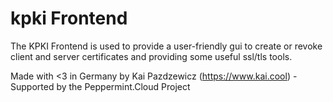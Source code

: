 # kpki Frontend

The KPKI Frontend is used to provide a user-friendly gui to create or revoke client and server certificates and providing some useful ssl/tls tools.

Made with <3 in Germany by Kai Pazdzewicz (https://www.kai.cool) - Supported by the Peppermint.Cloud Project
